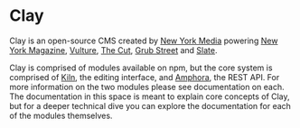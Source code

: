 # Clay

Clay is an open-source CMS created by [New York Media](http://mediakit.nymag.com/) powering [New York Magazine](http://nymag.com), [Vulture](http://www.vulture.com), [The Cut](https://www.thecut.com), [Grub Street](http://www.grubstreet.com) and [Slate](https://slate.com/). 

Clay is comprised of modules available on npm, but the core system is comprised of [Kiln](https://claycms.gitbooks.io/kiln/), the editing interface, and [Amphora](https://claycms.gitbook.io/amphora), the REST API. For more information on the two modules please see documentation on each. The documentation in this space is meant to explain core concepts of Clay, but for a deeper technical dive you can explore the documentation for each of the modules themselves.

